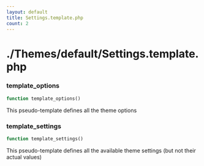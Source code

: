 ```yaml
---
layout: default
title: Settings.template.php
count: 2
---
```


# ./Themes/default/Settings.template.php

### template_options

```php
function template_options()
```
This pseudo-template defines all the theme options



### template_settings

```php
function template_settings()
```
This pseudo-template defines all the available theme settings (but not their actual values)



